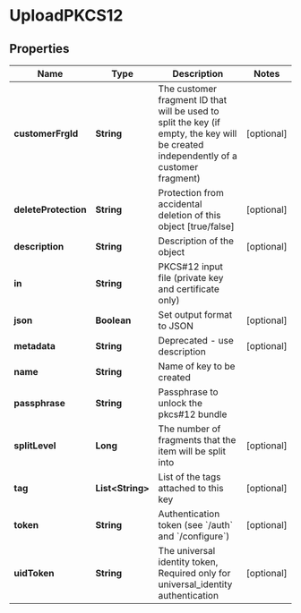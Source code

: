 

# UploadPKCS12


## Properties

| Name | Type | Description | Notes |
|------------ | ------------- | ------------- | -------------|
|**customerFrgId** | **String** | The customer fragment ID that will be used to split the key (if empty, the key will be created independently of a customer fragment) |  [optional] |
|**deleteProtection** | **String** | Protection from accidental deletion of this object [true/false] |  [optional] |
|**description** | **String** | Description of the object |  [optional] |
|**in** | **String** | PKCS#12 input file (private key and certificate only) |  |
|**json** | **Boolean** | Set output format to JSON |  [optional] |
|**metadata** | **String** | Deprecated - use description |  [optional] |
|**name** | **String** | Name of key to be created |  |
|**passphrase** | **String** | Passphrase to unlock the pkcs#12 bundle |  |
|**splitLevel** | **Long** | The number of fragments that the item will be split into |  [optional] |
|**tag** | **List&lt;String&gt;** | List of the tags attached to this key |  [optional] |
|**token** | **String** | Authentication token (see &#x60;/auth&#x60; and &#x60;/configure&#x60;) |  [optional] |
|**uidToken** | **String** | The universal identity token, Required only for universal_identity authentication |  [optional] |



